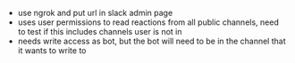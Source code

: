 - use ngrok and put url in slack admin page
- uses user permissions to read reactions from all public channels, need to test if this includes channels user is not in
- needs write access as bot, but the bot will need to be in the channel that it wants to write to